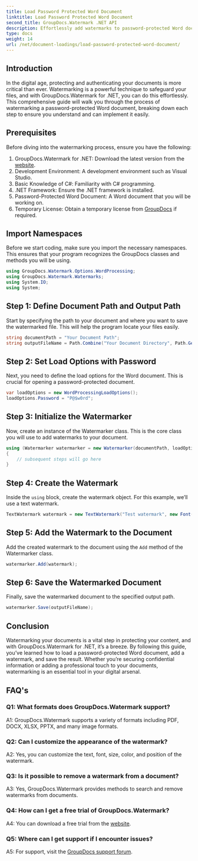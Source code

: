 ```yaml
---
title: Load Password Protected Word Document
linktitle: Load Password Protected Word Document
second_title: GroupDocs.Watermark .NET API
description: Effortlessly add watermarks to password-protected Word documents using GroupDocs.Watermark for .NET with our comprehensive step-by-step guide.
type: docs
weight: 14
url: /net/document-loadings/load-password-protected-word-document/
---
```

## Introduction
In the digital age, protecting and authenticating your documents is more critical than ever. Watermarking is a powerful technique to safeguard your files, and with GroupDocs.Watermark for .NET, you can do this effortlessly. This comprehensive guide will walk you through the process of watermarking a password-protected Word document, breaking down each step to ensure you understand and can implement it easily.
## Prerequisites
Before diving into the watermarking process, ensure you have the following:
1. GroupDocs.Watermark for .NET: Download the latest version from the [website](https://releases.groupdocs.com/Watermark/net/).
2. Development Environment: A development environment such as Visual Studio.
3. Basic Knowledge of C#: Familiarity with C# programming.
4. .NET Framework: Ensure the .NET framework is installed.
5. Password-Protected Word Document: A Word document that you will be working on.
6. Temporary License: Obtain a temporary license from [GroupDocs](https://purchase.groupdocs.com/temporary-license/) if required.
## Import Namespaces
Before we start coding, make sure you import the necessary namespaces. This ensures that your program recognizes the GroupDocs classes and methods you will be using.
```csharp
using GroupDocs.Watermark.Options.WordProcessing;
using GroupDocs.Watermark.Watermarks;
using System.IO;
using System;
```
## Step 1: Define Document Path and Output Path
Start by specifying the path to your document and where you want to save the watermarked file. This will help the program locate your files easily.
```csharp
string documentPath = "Your Document Path";
string outputFileName = Path.Combine("Your Document Directory", Path.GetFileName(documentPath));
```
## Step 2: Set Load Options with Password
Next, you need to define the load options for the Word document. This is crucial for opening a password-protected document.
```csharp
var loadOptions = new WordProcessingLoadOptions();
loadOptions.Password = "P@$w0rd";
```
## Step 3: Initialize the Watermarker
Now, create an instance of the Watermarker class. This is the core class you will use to add watermarks to your document.
```csharp
using (Watermarker watermarker = new Watermarker(documentPath, loadOptions))
{
    // subsequent steps will go here
}
```
## Step 4: Create the Watermark
Inside the `using` block, create the watermark object. For this example, we’ll use a text watermark.
```csharp
TextWatermark watermark = new TextWatermark("Test watermark", new Font("Arial", 12));
```
## Step 5: Add the Watermark to the Document
Add the created watermark to the document using the `Add` method of the Watermarker class.
```csharp
watermarker.Add(watermark);
```
## Step 6: Save the Watermarked Document
Finally, save the watermarked document to the specified output path.
```csharp
watermarker.Save(outputFileName);
```
## Conclusion
Watermarking your documents is a vital step in protecting your content, and with GroupDocs.Watermark for .NET, it’s a breeze. By following this guide, you’ve learned how to load a password-protected Word document, add a watermark, and save the result. Whether you’re securing confidential information or adding a professional touch to your documents, watermarking is an essential tool in your digital arsenal.
## FAQ's
### Q1: What formats does GroupDocs.Watermark support?
A1: GroupDocs.Watermark supports a variety of formats including PDF, DOCX, XLSX, PPTX, and many image formats.
### Q2: Can I customize the appearance of the watermark?
A2: Yes, you can customize the text, font, size, color, and position of the watermark.
### Q3: Is it possible to remove a watermark from a document?
A3: Yes, GroupDocs.Watermark provides methods to search and remove watermarks from documents.
### Q4: How can I get a free trial of GroupDocs.Watermark?
A4: You can download a free trial from the [website](https://releases.groupdocs.com/).
### Q5: Where can I get support if I encounter issues?
A5: For support, visit the [GroupDocs support forum](https://forum.groupdocs.com/c/watermark/19).
